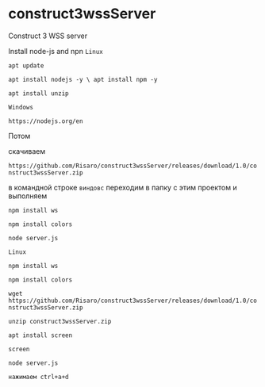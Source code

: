 # construct3wssServer
Construct 3 WSS server

Install node-js and npn
``Linux``

``apt update``

``apt install nodejs -y \ apt install npm -y ``

``apt install unzip``


``Windows``

``https://nodejs.org/en``

Потом 

скачиваем 

``https://github.com/Risaro/construct3wssServer/releases/download/1.0/construct3wssServer.zip``


в командной строке ``виндовс`` переходим в папку с этим проектом и выполняем

``npm install ws``

``npm install сolors``

``node server.js``


``Linux``

``npm install ws``

``npm install сolors``


``wget https://github.com/Risaro/construct3wssServer/releases/download/1.0/construct3wssServer.zip``

``unzip construct3wssServer.zip``

``apt install screen``

``screen``

``node server.js``

``нажимаем ctrl+a+d``



